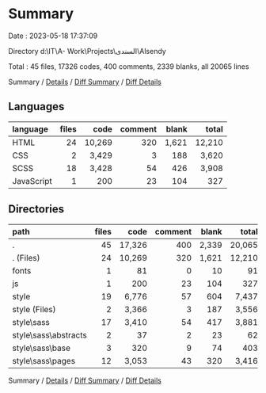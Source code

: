 # Summary

Date : 2023-05-18 17:37:09

Directory d:\\IT\\A-  Work\\Projects\\السندى\\Alsendy

Total : 45 files,  17326 codes, 400 comments, 2339 blanks, all 20065 lines

Summary / [Details](details.md) / [Diff Summary](diff.md) / [Diff Details](diff-details.md)

## Languages
| language | files | code | comment | blank | total |
| :--- | ---: | ---: | ---: | ---: | ---: |
| HTML | 24 | 10,269 | 320 | 1,621 | 12,210 |
| CSS | 2 | 3,429 | 3 | 188 | 3,620 |
| SCSS | 18 | 3,428 | 54 | 426 | 3,908 |
| JavaScript | 1 | 200 | 23 | 104 | 327 |

## Directories
| path | files | code | comment | blank | total |
| :--- | ---: | ---: | ---: | ---: | ---: |
| . | 45 | 17,326 | 400 | 2,339 | 20,065 |
| . (Files) | 24 | 10,269 | 320 | 1,621 | 12,210 |
| fonts | 1 | 81 | 0 | 10 | 91 |
| js | 1 | 200 | 23 | 104 | 327 |
| style | 19 | 6,776 | 57 | 604 | 7,437 |
| style (Files) | 2 | 3,366 | 3 | 187 | 3,556 |
| style\\sass | 17 | 3,410 | 54 | 417 | 3,881 |
| style\\sass\\abstracts | 2 | 37 | 2 | 23 | 62 |
| style\\sass\\base | 3 | 320 | 9 | 74 | 403 |
| style\\sass\\pages | 12 | 3,053 | 43 | 320 | 3,416 |

Summary / [Details](details.md) / [Diff Summary](diff.md) / [Diff Details](diff-details.md)